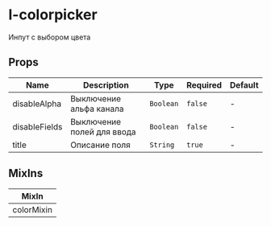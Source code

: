 # l-colorpicker

Инпут с выбором цвета

## Props

<!-- @vuese:l-colorpicker:props:start -->
|Name|Description|Type|Required|Default|
|---|---|---|---|---|
|disableAlpha|Выключение альфа канала|`Boolean`|`false`|-|
|disableFields|Выключение полей для ввода|`Boolean`|`false`|-|
|title|Описание поля|`String`|`true`|-|

<!-- @vuese:l-colorpicker:props:end -->


## MixIns

<!-- @vuese:l-colorpicker:mixIns:start -->
|MixIn|
|---|
|colorMixin|

<!-- @vuese:l-colorpicker:mixIns:end -->


